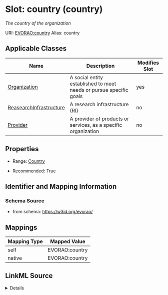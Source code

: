 

# Slot: country (country) 


_The country of the organization_





URI: [EVORAO:country](https://w3id.org/evorao/country)
Alias: country

<!-- no inheritance hierarchy -->





## Applicable Classes

| Name | Description | Modifies Slot |
| --- | --- | --- |
| [Organization](Organization.md) | A social entity established to meet needs or pursue specific goals |  yes  |
| [ReasearchInfrastructure](ReasearchInfrastructure.md) | A research infrastructure (RI) |  no  |
| [Provider](Provider.md) | A provider of products or services, as a specific organization |  no  |







## Properties

* Range: [Country](Country.md)

* Recommended: True





## Identifier and Mapping Information







### Schema Source


* from schema: https://w3id.org/evorao/




## Mappings

| Mapping Type | Mapped Value |
| ---  | ---  |
| self | EVORAO:country |
| native | EVORAO:country |




## LinkML Source

<details>
```yaml
name: country
description: The country of the organization
title: country
from_schema: https://w3id.org/evorao/
rank: 1000
alias: country
domain_of:
- Organization
range: Country
required: false
recommended: true
multivalued: false

```
</details>